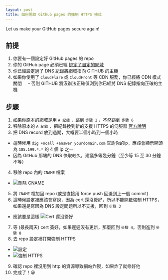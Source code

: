 ```yaml
---
layout: post
title: 如何開啟 Github pages 的強制 HTTPS 模式
---
```


Let us make your GitHub pages secure again!

## 前提
1. 你要有一個設定好 GitHub pages 的 repo
2. 你的 GitHub page 必須已經 [綁定了自定的網域](https://help.github.com/articles/quick-start-setting-up-a-custom-domain/)
3. 你已經設定過了 DNS 紀錄將網域指向 GITHUB 的主機
4. 如果你使用了 `CloudFlare` 或 `CloudFront` 等 CDN 服務，你已經將 CDN 模式關閉  
  - 否則 GITHUB 將沒辦法正確偵測到你已經將 DNS 紀錄指向正確的主機

## 步驟
1. 如果你原本的網域是用 `A 紀錄` ，跳到 `步驟 2` ，不然跳到 `步驟 6`
2. 移除原本的 `A 紀錄` ，把紀錄換到新的支援 HTTPS 的伺服器 [官方說明](https://help.github.com/articles/setting-up-an-apex-domain/#configuring-a-records-with-your-dns-provider)
3. 把 DNS record 放到過期，大概要半個小時到一個小時  
  - 這時候用 `dig +noall +answer yourdomain.com` 查詢你的ip，應該會顯示開頭為 `185.199.*.*` 的 4 個 ip 之一
  - 因為 GitHub 那端的 DNS 快取較久，建議多等幾分鐘（至少等 15 至 30 分鐘不等）
4. 移除 repo 內的 `CNAME` 檔案  
  - ![刪除 CNAME](https://i.imgur.com/fqkuXQU.png)
5. 將 `CNAME` 檔加回 repo (或是直接用 force push 回退到上一個 commit)
6. 這時候設定裡應該會寫說，因為 cert 還沒簽好，所以不能開啟強制 HTTPS，如果還是寫因為 DNS 設定問題所以不支援，回到 `步驟 3`  
  - 應該要是這樣 ![Cert 還沒簽好](https://i.imgur.com/CNKfVwe.png)
7. 等 (最長兩天) cert 簽好，如果遲遲沒有更新，那麼回到 `步驟 4`，否則進到 `步驟 8`
8. 去 repo 設定裡打開強制 HTTPS  
  - ![設定](https://i.imgur.com/TyGATnK.png)
  - ![強制 HTTPS](https://i.imgur.com/w3BRSdQ.png)
9. 確認 repo 裡沒用到 http 的資源導致網站炸裂，如果炸了就修好他
10. 完成了！😀
